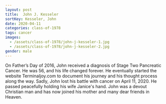 ```yaml
---
layout: post
title:  John J. Kesseler
sortKey: Kesseler, John
date: 2020-04-11
categories: class-of-1978
tags: cancer
images:
  - /assets/class-of-1978/john-j-kesseler-1.jpg
  - /assets/class-of-1978/john-j-kesseler-2.jpg
gender: male
---
```

On Father’s Day of 2016, John received a diagnosis of Stage Two Pancreatic Cancer. He was 56, and his life changed forever. He eventually started the website Terminaljoy.com to document his journey and his thought process along the way. Sadly, John lost his battle with cancer on April 11, 2020. He passed peacefully holding his wife Janice's hand. John was a devout Christian man and has now joined his mother and many dear friends in Heaven.

